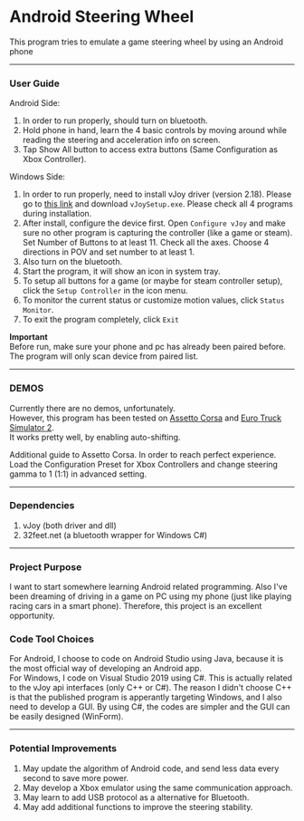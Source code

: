# Android Steering Wheel  

This program tries to emulate a game steering wheel by using an Android phone  

------

### User Guide  
Android Side:  
1. In order to run properly, should turn on bluetooth.  
2. Hold phone in hand, learn the 4 basic controls by moving around while reading the steering and acceleration info on screen.  
3. Tap Show All button to access extra buttons (Same Configuration as Xbox Controller).  

Windows Side:  
1. In order to run properly, need to install vJoy driver (version 2.18). Please go to [this link](https://sourceforge.net/projects/vjoystick/files/Beta%202.x/2.1.8.39-270518/) and download `vJoySetup.exe`. Please check all 4 programs during installation.  
2. After install, configure the device first. Open `Configure vJoy` and make sure no other program is capturing the controller (like a game or steam). Set Number of Buttons to at least 11. Check all the axes. Choose 4 directions in POV and set number to at least 1.  
3. Also turn on the bluetooth.  
4. Start the program, it will show an icon in system tray.  
5. To setup all buttons for a game (or maybe for steam controller setup), click the `Setup Controller` in the icon menu.  
6. To monitor the current status or customize motion values, click `Status Monitor`.  
7. To exit the program completely, click `Exit`   

**Important**  
Before run, make sure your phone and pc has already been paired before.  
The program will only scan device from paired list.  

------

### DEMOS  

Currently there are no demos, unfortunately.  
However, this program has been tested on [Assetto Corsa](https://store.steampowered.com/app/244210/Assetto_Corsa/) and [Euro Truck Simulator 2](https://store.steampowered.com/app/227300/Euro_Truck_Simulator_2/).  
It works pretty well, by enabling auto-shifting.  

Additional guide to Assetto Corsa. In order to reach perfect experience. Load the Configuration Preset for Xbox Controllers and change steering gamma to 1 (1:1) in advanced setting.  

------

### Dependencies  
1. vJoy (both driver and dll)  
2. 32feet.net (a bluetooth wrapper for Windows C#)  

------

### Project Purpose  
I want to start somewhere learning Android related programming. Also I've been dreaming of driving in a game on PC using my phone (just like playing racing cars in a smart phone). Therefore, this project is an excellent opportunity.  

### Code Tool Choices  
For Android, I choose to code on Android Studio using Java, because it is the most official way of developing an Android app.  
For Windows, I code on Visual Studio 2019 using C#. This is actually related to the vJoy api interfaces (only C++ or C#). The reason I didn't choose C++ is that the published program is apperantly targeting Windows, and I also need to develop a GUI. By using C#, the codes are simpler and the GUI can be easily designed (WinForm).  

------

### Potential Improvements  
1. May update the algorithm of Android code, and send less data every second to save more power.  
2. May develop a Xbox emulator using the same communication approach.  
3. May learn to add USB protocol as a alternative for Bluetooth.  
4. May add additional functions to improve the steering stability.  